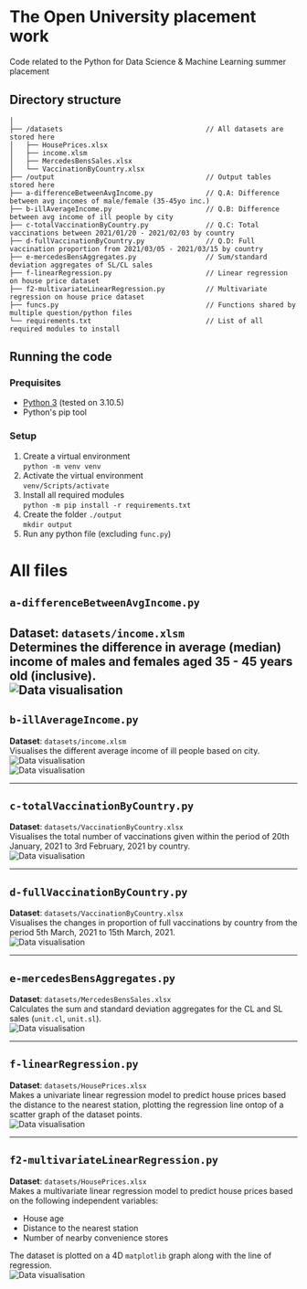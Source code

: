 # The Open University placement work
Code related to the Python for Data Science & Machine Learning summer placement  
## Directory structure
```
│
├── /datasets                                   // All datasets are stored here
│   ├── HousePrices.xlsx                        
│   ├── income.xlsm                             
│   ├── MercedesBensSales.xlsx                  
│   └── VaccinationByCountry.xlsx               
├── /output                                     // Output tables stored here
├── a-differenceBetweenAvgIncome.py             // Q.A: Difference between avg incomes of male/female (35-45yo inc.)
├── b-illAverageIncome.py                       // Q.B: Difference between avg income of ill people by city
├── c-totalVaccinationByCountry.py              // Q.C: Total vaccinations between 2021/01/20 - 2021/02/03 by country
├── d-fullVaccinationByCountry.py               // Q.D: Full vaccination proportion from 2021/03/05 - 2021/03/15 by country
├── e-mercedesBensAggregates.py                 // Sum/standard deviation aggregates of SL/CL sales
├── f-linearRegression.py                       // Linear regression on house price dataset
├── f2-multivariateLinearRegression.py          // Multivariate regression on house price dataset
├── funcs.py                                    // Functions shared by multiple question/python files
└── requirements.txt                            // List of all required modules to install
```

## Running the code
### Prequisites
- [Python 3](https://www.python.org) (tested on 3.10.5)
- Python's pip tool

### Setup
1. Create a virtual environment  
`python -m venv venv`
2. Activate the virtual environment  
`venv/Scripts/activate`
3. Install all required modules  
`python -m pip install -r requirements.txt`
4. Create the folder `./output`  
`mkdir output`
5. Run any python file (excluding `func.py`)

# All files
## `a-differenceBetweenAvgIncome.py`
**Dataset**: `datasets/income.xlsm`  
Determines the difference in average (median) income of males and females aged 35 - 45 years old (inclusive).  
![Data visualisation](https://raw.githubusercontent.com/Cyclip/open-university-placement/main/repo/a.png?raw=true)
---

## `b-illAverageIncome.py`
**Dataset**: `datasets/income.xlsm`  
Visualises the different average income of ill people based on city.  
![Data visualisation](https://raw.githubusercontent.com/Cyclip/open-university-placement/main/repo/b1.png?raw=true)  
![Data visualisation](https://raw.githubusercontent.com/Cyclip/open-university-placement/main/repo/b2.png?raw=true)

---

## `c-totalVaccinationByCountry.py`
**Dataset**: `datasets/VaccinationByCountry.xlsx`  
Visualises the total number of vaccinations given within the period of 20th January, 2021 to 3rd February, 2021 by country.  
![Data visualisation](https://raw.githubusercontent.com/Cyclip/open-university-placement/main/repo/c.png?raw=true)

---

## `d-fullVaccinationByCountry.py`
**Dataset**: `datasets/VaccinationByCountry.xlsx`  
Visualises the changes in proportion of full vaccinations by country from the period 5th March, 2021 to 15th March, 2021.  
![Data visualisation](https://raw.githubusercontent.com/Cyclip/open-university-placement/main/repo/d.png?raw=true)

---

## `e-mercedesBensAggregates.py`
**Dataset**: `datasets/MercedesBensSales.xlsx`  
Calculates the sum and standard deviation aggregates for the CL and SL sales (`unit.cl`, `unit.sl`).  
![Data visualisation](https://raw.githubusercontent.com/Cyclip/open-university-placement/main/repo/e.png?raw=true)

---

## `f-linearRegression.py`
**Dataset**: `datasets/HousePrices.xlsx`  
Makes a univariate linear regression model to predict house prices based the distance to the nearest station, plotting the regression line ontop of a scatter graph of the dataset points.  
![Data visualisation](https://raw.githubusercontent.com/Cyclip/open-university-placement/main/repo/f.png?raw=true)

---

## `f2-multivariateLinearRegression.py`
**Dataset**: `datasets/HousePrices.xlsx`  
Makes a multivariate linear regression model to predict house prices based on the following independent variables:  
- House age  
- Distance to the nearest station  
- Number of nearby convenience stores  

The dataset is plotted on a 4D `matplotlib` graph along with the line of regression.  
![Data visualisation](https://raw.githubusercontent.com/Cyclip/open-university-placement/main/repo/f2.png?raw=true)